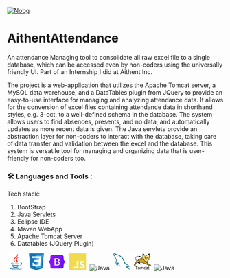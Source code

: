 <a href="https://ibb.co/Bq235x8"><img src="https://i.ibb.co/ChK83Zx/Nobg.png" alt="Nobg" border="0"></a>
# AithentAttendance
An attendance Managing tool to consolidate all raw excel file to a single database, which can be accessed even  by non-coders using the universally friendly UI.
Part of an Internship I did at Aithent Inc. 

 


The project is a web-application that utilizes the Apache Tomcat server, a MySQL data warehouse, and a DataTables plugin from JQuery to provide an easy-to-use interface for managing and analyzing attendance data. It allows for the conversion of excel files containing attendance data in shorthand styles, e.g. 3-oct, to a well-defined schema in the database. The system allows users to find absences, presents, and no data, and automatically updates as more recent data is given. The Java servlets provide an abstraction layer for non-coders to interact with the database, taking care of data transfer and validation between the excel and the database. This system is versatile tool for managing and organizing data that is user-friendly for non-coders too.




### :hammer_and_wrench: Languages and Tools :
Tech stack:

1. BootStrap 
2. Java Servlets
3. Eclipse IDE 
4. Maven WebApp
5. Apache Tomcat Server
6. Datatables (JQuery Plugin)







<img src="https://github.com/devicons/devicon/blob/master/icons/java/java-original.svg" title="Java" alt="Java" width="40" height="40"/>&nbsp;
<img src="https://github.com/devicons/devicon/blob/master/icons/css3/css3-original.svg" title="Java" alt="Java" width="40" height="40"/>&nbsp;
<img src="https://github.com/devicons/devicon/blob/master/icons/bootstrap/bootstrap-original.svg" title="Java" alt="Java" width="40" height="40"/>&nbsp;
<img src="https://github.com/devicons/devicon/blob/master/icons/javascript/javascript-plain.svg" title="Java" alt="Java" width="40" height="40"/>&nbsp;
<img src="https://github.com/devicons/devicon/tree/master/icons/jqueryg" title="Java" alt="Java" width="40" height="40"/>&nbsp;
<img src="https://github.com/devicons/devicon/blob/master/icons/mysql/mysql-original.svg" title="Java" alt="Java" width="40" height="40"/>&nbsp;
<img src="https://github.com/devicons/devicon/blob/master/icons/tomcat/tomcat-original-wordmark.svg" title="Java" alt="Java" width="40" height="40"/>&nbsp;
<img src="https://www.google.com/imgres?imgurl=https%3A%2F%2Fassets.stickpng.com%2Fthumbs%2F62a78cdae42d729d928b174f.png&imgrefurl=https%3A%2F%2Fwww.stickpng.com%2Fimg%2Ficons-logos-emojis%2Ftech-companies%2Fapache-maven-logo&tbnid=WTSFVV11e2f7cM&vet=12ahUKEwj01e-m69D8AhUQjtgFHSeDDrMQMygBegUIARDBAQ..i&docid=mQpKrtId-p_6JM&w=300&h=300&q=apache%20maven%20icon&ved=2ahUKEwj01e-m69D8AhUQjtgFHSeDDrMQMygBegUIARDBAQ" title="Java" alt="Java" width="40" height="40"/>&nbsp;
